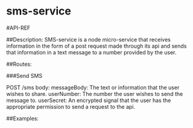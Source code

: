 # sms-service

#API-REF

##Description:
SMS-service is a node micro-service that receives information in the form of a post request made through its api and sends that information in a text message to a number provided by the user.

##Routes:

###Send SMS

POST /sms
  body:
    messageBody: The text or information that the user wishes to share.
    userNumber: The number the user wishes to send the message to.
    userSecret: An encrypted signal that the user has the appropriate permission to send a request to the api.

##Examples:

